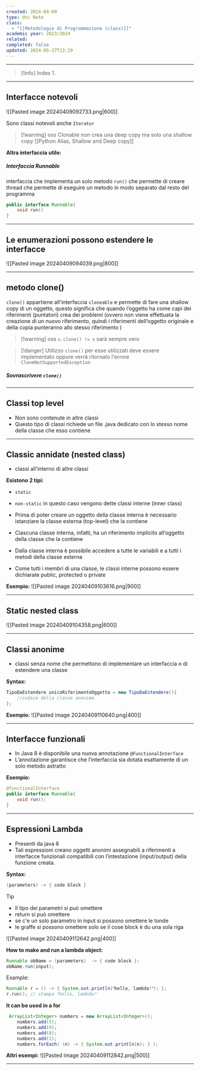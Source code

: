 ```yaml
---
created: 2024-04-09
type: Uni Note
class:
  - "[[Metodologie di Programmazione (class)]]"
academic year: 2023/2024
related: 
completed: false
updated: 2024-05-27T13:29
---
```

---

>[!info] Index
>1. 

---
## Interfacce notevoli

![[Pasted image 20240409092733.png|600]]

Sono classi notevoli anche `Iterator`

>[!warning] oss
>Clonable non crea una deep copy ma solo una shallow copy [[Python Alias, Shallow and Deep copy]]

**Altra interfaccia utile:**

##### Interfaccia Runnable
interfaccia che implementa un solo metodo `run()` che permette di creare thread che permette di eseguire un metodo in modo separato dal resto del programma 

```java
public interface Runnable{
	void run()
}
```

---
## Le enumerazioni possono estendere le interfacce 

![[Pasted image 20240409094039.png|800]]

---
## metodo clone()
`clone()` appartiene all'interfaccia `cloneable` e permette di fare una shallow copy di un oggetto, questo significa che quando l’oggetto ha come capi dei riferimenti (puntatori) crea dei problemi (ovvero non viene effettuata la creazione di un nuovo riferimento, quindi i riferimenti dell’oggetto originale e della copia punteranno allo stesso riferimento )

>[!warning] oss
>`x.clone() != x` sarà sempre vero 

>[!danger] Utilizzo
>`clone()` per esse utilizzati deve essere implementato oppure verrà ritornato l'errore `CloneNotSupportedException`

##### Sovrascrivere `clone()`


---
## Classi top level 
- Non sono contenute in altre classi
- Questo tipo di classi richiede un file .java dedicato con lo stesso nome della classe che esso contiene

---
## Classic annidate (nested class)
- classi all’interno di altre classi

**Esistono 2 tipi:**
- `static`
- `non-static` in questo caso vengono dette classi interne (inner class)

- Prima di poter creare un oggetto della classe interna è necessario istanziare la classe esterna (top-level) che la contiene
- Ciascuna classe interna, infatti, ha un riferimento implicito all’oggetto della classe che la contiene
- Dalla classe interna è possibile accedere a tutte le variabili e a tutti i metodi della classe esterna
- Come tutti i membri di una classe, le classi interne possono essere dichiarate public, protected o private

**Esempio:**
![[Pasted image 20240409103616.png|900]]

---
## Static nested class

![[Pasted image 20240409104358.png|600]]

---
## Classi anonime
- classi senza nome che permettono di implementare un interfaccia o di estendere una classe

**Syntax:**
```java
TipoDaEstendere unicoRiferimentoOggetto = new TipoDaEstendere(){
	//codice della classe anonima
};
```

**Esempio:**
![[Pasted image 20240409110640.png|400]]

---
## Interfacce funzionali
- In Java 8 è disponibile una nuova annotazione `@FunctionalInterface`
- L’annotazione garantisce che l’interfaccia sia dotata esattamente di un solo metodo astratto

**Esempio:**
```java
@functionalInterface
public interface Runnable{
	void run();
}
```

---
## Espressioni Lambda

- Presenti da java 8
- Tali espressioni creano oggetti anonimi assegnabili a riferimenti a interfacce funzionali compatibili con l’intestazione (input/output) della funzione creata.

**Syntax:**

```java
(parameters) -> { code block }
```

>[!tip]
>- Il tipo dei parametri si può omettere
>- return si può omettere 
>- se c'e un solo parametro in input si possono omettere le tonde
>- le graffe si possono omettere solo se il cose block è du una sola riga

![[Pasted image 20240409112642.png|400]]

**How to make and run a lambda object:**
```java
Runnable obName = (parameters)  -> { code block };
obName.run(input);
```

Example:
```java
Runnable r = () -> { System.out.println(ʺhello, lambda!ʺ); };
r.run(); // stampa ʺhello, lambda!ʺ
```

**It can be used in a for**

```java
 ArrayList<Integer> numbers = new ArrayList<Integer>();
    numbers.add(5);
    numbers.add(9);
    numbers.add(8);
    numbers.add(1);
    numbers.forEach( (n) -> { System.out.println(n); } );
```

**Altri esempi:**
![[Pasted image 20240409112842.png|500]]

---
